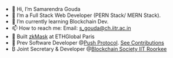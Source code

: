- 👋 Hi, I’m Samarendra Gouda
- 👀 I’m a Full Stack Web Developer (PERN Stack/ MERN Stack).
- 🌱 I’m currently learning Blockchain Dev.
- 📫 How to reach me:
        Email: s_gouda@ch.iitr.ac.in
- 📍 Built [zkMask](https://github.com/zkMask) at ETHGlobal Paris
- 🔔 Prev Software Developer @[Push Protocol](https://github.com/ethereum-push-notification-service). [See Contributions](https://github.com/ethereum-push-notification-service/push-sdk/pulls?q=is%3Apr+is%3Amerged+author%3Asamarendra-push+)
- ₿  Joint Secretary & Developer @[Blockchain Society IIT Roorkee](https://github.com/BlocSoc-iitr)

<!---
samarendra18/samarendra18 is a ✨ special ✨ repository because its `README.md` (this file) appears on your GitHub profile.
You can click the Preview link to take a look at your changes.
--->

